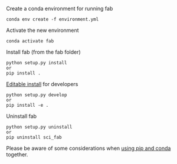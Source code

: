 Create a conda environment for running fab
```
conda env create -f environment.yml
```


Activate the new environment

```
conda activate fab
```

Install fab (from the fab folder)
```
python setup.py install
or
pip install .
```

[Editable install](https://pip.pypa.io/en/stable/cli/pip_install/#editable-installs) for developers
```
python setup.py develop
or
pip install -e .
```

Uninstall fab
```
python setup.py uninstall
or
pip uninstall sci_fab
```


Please be aware of some considerations when
[using pip and conda](https://docs.conda.io/projects/conda/en/latest/user-guide/tasks/manage-environments.html#using-pip-in-an-environment)
together.